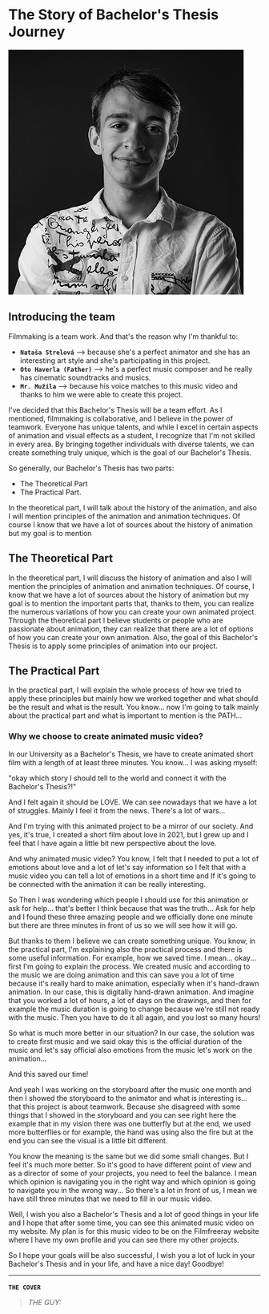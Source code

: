 # The Story of Bachelor's Thesis Journey

![Benjamín Haverla – black and white profile picture](Photos/ME.png)

## Introducing the team
Filmmaking is a team work. And that's the reason why I'm thankful to:
- **`Nataša Strelová`** –> because she's a perfect animator and she has an interesting art style and she's participating in this project.
- **`Oto Haverla (Father)`** –> he's a perfect music composer and he really has cinematic soundtracks and musics.
- **`Mr. Mužila`** –> because his voice matches to this music video and thanks to him we were able to create this project.

I've decided that this Bachelor's Thesis will be a team effort. As I mentioned, filmmaking is collaborative, and I believe in the power of teamwork. Everyone has unique talents, and while I excel in certain aspects of animation and visual effects as a student, I recognize that I'm not skilled in every area. By bringing together individuals with diverse talents, we can create something truly unique, which is the goal of our Bachelor's Thesis.


So generally, our Bachelor's Thesis has two parts: 
- The Theoretical Part
- The Practical Part. 



In the theoretical part, I will talk about the history of the animation, and also I will mention principles of the animation and animation techniques. Of course I know that we have a lot of sources about the history of animation but my goal is to mention



## The Theoretical Part
In the theoretical part, I will discuss the history of animation and also I will mention the principles of animation and animation techniques. Of course, I know that we have a lot of sources about the history of animation but my goal is to mention the important parts that, thanks to them, you can realize the numerous variations of how you can create your own animated project. Through the theoretical part I believe students or people who are passionate about animation, they can realize that there are a lot of options of how you can create your own animation. Also, the goal of this Bachelor's Thesis is to apply some principles of animation into our project.

## The Practical Part

In the practical part, I will explain the whole process of how we tried to apply these principles but mainly how we worked together and what should be the result and what is the result. You know... now I'm going to talk mainly about the practical part and what is important to mention is the PATH...

### Why we choose to create animated music video?

In our University as a Bachelor's Thesis, we have to create animated short film with a length of at least three minutes. You know... I was asking myself: 

"okay which story I should tell to the world and connect it with the Bachelor's Thesis?!"

And I felt again it should be LOVE. We can see nowadays that we have a lot of struggles. Mainly I feel it from the news. There's a lot of wars... 

And I'm trying with this animated project to be a mirror of our society. And yes, it's true, I created a short film about love in 2021, but I grew up and I feel that I have again a little bit new perspective about the love. 

And why animated music video? You know, I felt that I needed to put a lot of emotions about love and a lot of let's say information so I felt that with a music video you can tell a lot of emotions in a short time and If it's going to be connected with the animation it can be really interesting.

So Then I was wondering which people I should use for this animation or ask for help... that's better I think because that was the truth... Ask for help and I found these three amazing people and we officially done one minute but there are three minutes in front of us so we will see how it will go.

But thanks to them I believe we can create something unique. You know, in the practical part, I'm explaining also the practical process and there is some useful information. For example, how we saved time. I mean... okay... first I'm going to explain the process. We created music and according to the music we are doing animation and this can save you a lot of time because it's really hard to make animation, especially when it's hand-drawn animation. In our case, this is digitally hand-drawn animation. And imagine that you worked a lot of hours, a lot of days on the drawings, and then for example the music duration is going to change because we're still not ready with the music. Then you have to do it all again, and you lost so many hours!

So what is much more better in our situation? In our case, the solution was to create first music and we said okay this is the official duration of the music and let's say official also emotions from the music let's work on the animation... 

And this saved our time! 

And yeah I was working on the storyboard after the music one month and then I showed the storyboard to the animator and what is interesting is... that this project is about teamwork. Because she disagreed with some things that I showed in the storyboard and you can see right here the example that in my vision there was one butterfly but at the end, we used more butterflies or for example, the hand was using also the fire but at the end you can see the visual is a little bit different.

You know the meaning is the same but we did some small changes. But I feel it's much more better. So it's good to have different point of view and as a director of some of your projects, you need to feel the balance. I mean which opinion is navigating you in the right way and which opinion is going to navigate you in the wrong way... So there's a lot in front of us, I mean we have still three minutes that we need to fill in our music video. 

Well, I wish you also a Bachelor's Thesis and a lot of good things in your life and I hope that after some time, you can see this animated music video on my website. My plan is for this music video to be on the Filmfreeray website where I have my own profile and you can see there my other projects.

So I hope your goals will be also successful, I wish you a lot of luck in your Bachelor's Thesis and in your life, and have a nice day! Goodbye!


----------------------------------------------------------------------------------------------------

**`THE COVER`**

> *THE GUY:*







